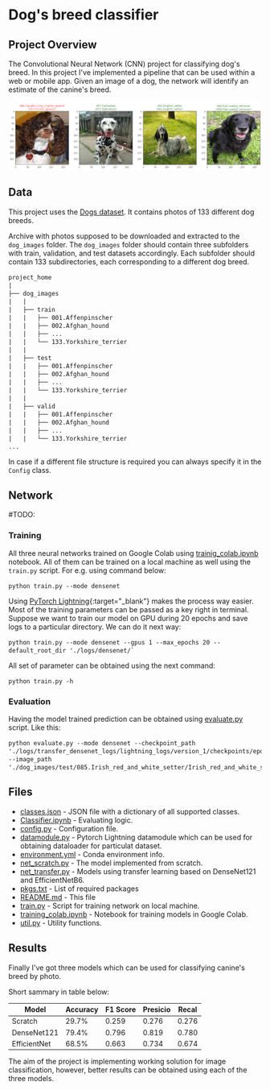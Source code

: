 [//]: # (Image References)

[image1]: ./images/result.png "Sample Output"
[image2]: ./images/vgg16_model.png "VGG-16 Model Layers"
[image3]: ./images/vgg16_model_draw.png "VGG16 Model Figure"

# Dog's breed classifier

## Project Overview

The Convolutional Neural Network (CNN) project for classifying dog's breed. In this project I've implemented a pipeline that can be used within a web or mobile app. Given an image of a dog, the network will identify an estimate of the canine's breed.  

![Sample Output][image1]

## Data

This project uses the [Dogs dataset](https://s3-us-west-1.amazonaws.com/udacity-aind/dog-project/dogImages.zip). It contains photos of 133 different dog breeds.

Archive with photos supposed to be downloaded and extracted to the `dog_images` folder. The `dog_images` folder should contain three subfolders with train, validation, and test datasets accordingly. Each subfolder should contain 133 subdirectories, each corresponding to a different dog breed.

```
project_home
|
├── dog_images
|   |
|   ├── train
|   |   ├── 001.Affenpinscher
|   |   ├── 002.Afghan_hound
|   |   ├── ...
|   |   └── 133.Yorkshire_terrier
|   |
|   ├── test
|   |   ├── 001.Affenpinscher
|   |   ├── 002.Afghan_hound
|   |   ├── ...
|   |   └── 133.Yorkshire_terrier
|   |
|   ├── valid
|   |   ├── 001.Affenpinscher
|   |   ├── 002.Afghan_hound
|   |   ├── ...
|   |   └── 133.Yorkshire_terrier
...
```

In case if a different file structure is required you can always specify it in the `Config` class.

## Network

#TODO:

### Training

All three neural networks trained on Google Colab using [trainig_colab.ipynb](./trainig_colab.ipynb) notebook. All of them can be trained on a local machine as well using the `train.py` script. For e.g. using command below:

```
python train.py --mode densenet
```

Using [PyTorch Lightning](https://pytorch-lightning.readthedocs.io/en/stable/){:target="_blank"} makes the process way easier. Most of the training parameters can be passed as a key right in terminal. Suppose we want to train our model on GPU during 20 epochs and save logs to a particular directory. We can do it next way:

```
python train.py --mode densenet --gpus 1 --max_epochs 20 --default_root_dir './logs/densenet/`
```

All set of parameter can be obtained using the next command:

```
python train.py -h
```

### Evaluation

Having the model trained prediction can be obtained using [evaluate.py](./evaluate.py) script. Like this:

```
python evaluate.py --mode densenet --checkpoint_path './logs/transfer_densenet_logs/lightning_logs/version_1/checkpoints/epoch=4.ckpt' --image_path './dog_images/test/085.Irish_red_and_white_setter/Irish_red_and_white_setter_05766.jpg'
```

## Files

* [classes.json](./classes.json) - JSON file with a dictionary of all supported classes.
* [Classifier.ipynb](./Classifier.ipynb) - Evaluating logic.
* [config.py](./config.py) - Configuration file.
* [datamodule.py](./datamodule.py) - Pytorch Lightning datamodule which can be used for obtaining dataloader for particulat dataset.
* [environment.yml](./environment.yml) - Conda environment info.
* [net_scratch.py](./net.py) - The model implemented from scratch.
* [net_transfer.py](./net_transfer_densenet121.py) - Models using transfer learning based on DenseNet121 and EfficientNetB6.
* [pkgs.txt](./pkgs.txt) - List of required packages
* [README.md](./README.md) - This file
* [train.py](./train.py) - Script for training network on local machine.
* [training_colab.ipynb](./training_colab.ipynb) - Notebook for training models in Google Colab.
* [util.py](./util.py) - Utility functions.

## Results

Finally I've got three models which can be used for classifying canine's breed by photo.

Short sammary in table below:

|Model			|Accuracy		|F1 Score		|Presicio	|Recal		|
|---------------|---------------|---------------|-----------|-----------|
|Scratch		|29.7%			|0.259			|0.276		|0.276		|
|DenseNet121	|79.4%			|0.796			|0.819		|0.780		|
|EfficientNet	|68.5%			|0.663			|0.734		|0.674		|

The aim of the project is implementing working solution for image classification, however, better results can be obtained using each of the three models.
